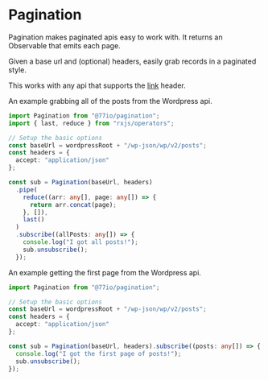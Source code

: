 # Pagination

Pagination makes paginated apis easy to work with. It returns an Observable that emits each page.

Given a base url and (optional) headers, easily grab records in a paginated style.

This works with any api that supports the [link](https://developer.github.com/v3/guides/traversing-with-pagination/) header.

An example grabbing all of the posts from the Wordpress api.

```typescript
import Pagination from "@77io/pagination";
import { last, reduce } from "rxjs/operators";

// Setup the basic options
const baseUrl = wordpressRoot + "/wp-json/wp/v2/posts";
const headers = {
  accept: "application/json"
};

const sub = Pagination(baseUrl, headers)
  .pipe(
    reduce((arr: any[], page: any[]) => {
      return arr.concat(page);
    }, []),
    last()
  )
  .subscribe((allPosts: any[]) => {
    console.log("I got all posts!");
    sub.unsubscribe();
  });
```

An example getting the first page from the Wordpress api.

```typescript
import Pagination from "@77io/pagination";

// Setup the basic options
const baseUrl = wordpressRoot + "/wp-json/wp/v2/posts";
const headers = {
  accept: "application/json"
};

const sub = Pagination(baseUrl, headers).subscribe((posts: any[]) => {
  console.log("I got the first page of posts!");
  sub.unsubscribe();
});
```
